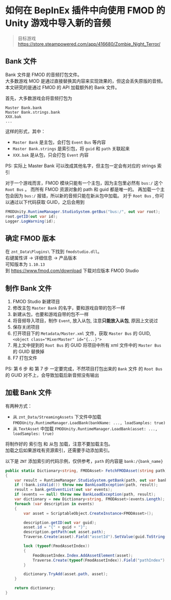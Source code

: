 ﻿# 如何在 BepInEx 插件中向使用 FMOD 的 Unity 游戏中导入新的音频

> 目标游戏 https://store.steampowered.com/app/416680/Zombie_Night_Terror/

## Bank 文件

Bank 文件是 FMOD 的音频打包文件。  
大多数游戏 MOD 是通过直接替换其内容来实现效果的，但这会丢失原版的音频。  
本文研究的是通过 FMOD 的 API 加载额外的 Bank 文件。  

首先，大多数游戏会将音频打包为
```text
Master Bank.bank
Master Bank.strings.bank
XXX.bak
...
```
这样的形式，其中：  
* `Master Bank` 是主包，会打包 `Event` `Bus` 等内容  
* `Master Bank.strings` 是索引包，将 `guid` 和 `path` 关联起来  
* `XXX.bak` 是从包，只会打包 `Event` 内容

PS: 实际上 Master Bank 可以改成其他名字，但主包一定会有对应的 strings 索引  

对于一个游戏而言，FMOD 模块只能有一个主包，因为主包里必然有 `bus:/` 这个 `Root Bus` 。 
而所有 FMOD 资源对象的 path 和 guid 都是唯一的。
再加载一个主包会因为 `bus:/` 报错，所以新的音频只能在新从包中加载。
对于 `Root Bus` , 你可以通过以下代码获取 GUID，之后会用到
```csharp
FMODUnity.RuntimeManager.StudioSystem.getBus("bus:/", out var root);
root.getID(out var id);
Logger.LogWarning(id);
```

## 确定 FMOD 版本

在 `znt_Data\Plugins\` 下找到 `fmodstudio.dll`。  
右键属性详 -> 详细信息 -> 产品版本  
可知版本为 `1.10.13`  
到 <https://www.fmod.com/download> 下载对应版本 FMOD Studio

## 制作 Bank 文件

1. FMOD Studio 新建项目
2. 修改主包 `Master Bank` 的名字，要和游戏自带的包不一样
3. 新建从包，也要和游戏自带的包不一样
4. 将音频导入项目，制作 `Event`, 放入从包, 注意**只能放入从包**, 原因上文说过
5. 保存关闭项目
6. 打开项目下的 `Metadata/Master.xml` 文件，获取 `Master Bus` 的 GUID, `<object class="MixerMaster" id="{...}">`   
7. 用上文中提到的 `Root Bus` 的 GUID 将项目中所有 xml 文件中的 `Master Bus` 的 GUID 替换掉
8. F7 打包文件

PS: 第 6 步 和 第 7 步 一定要完成，不然项目打包出来的 `Bank` 文件 的 `Root Bus` 的 GUID 对不上，会导致加载后新音频没有输出

## 加载 Bank 文件

有两种方式：
* 从 `znt_Data/StreamingAssets` 下文件中加载 `FMODUnity.RuntimeManager.LoadBank(bankName: ..., loadSamples: true)`
* 从 `TextAsset` 中加载 `FMODUnity.RuntimeManager.LoadBank(asset: ..., loadSamples: true)`

将制作好的 索引包 和 从包 加载，注意不要加载主包。  
加载之后如果游戏有资源索引，还需要手动添加索引。  

以下是 `ZNT` 添加索引的代码示例，仅供参考，`path` 的内容是 `bank:/{bank_name}`
```csharp
public static Dictionary<string, FMODAsset> FetchFMODAsset(string path)
{
    var result = RuntimeManager.StudioSystem.getBank(path, out var bank);
    if (!bank.isValid()) throw new BankLoadException(path, result);
    result = bank.getEventList(out var events);
    if (events == null) throw new BankLoadException(path, result);
    var dictionary = new Dictionary<string, FMODAsset>(events.Length);
    foreach (var description in events)
    {
        var asset = ScriptableObject.CreateInstance<FMODAsset>();

        description.getID(out var guid);
        asset.id = "{" + guid + "}";
        description.getPath(out asset.path);
        Traverse.Create(asset).Field("assetId").SetValue(guid.ToString());

        lock (typeof(FmodAssetIndex))
        {
            FmodAssetIndex.Index.AddAssetElement(asset);
            Traverse.Create(typeof(FmodAssetIndex)).Field("pathIndex").SetValue(null);
        }

        dictionary.TryAdd(asset.path, asset);
    }

    return dictionary;
}
```